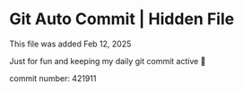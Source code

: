 # Git Auto Commit | Hidden File

This file was added Feb 12, 2025

Just for fun and keeping my daily git commit active 🤪

commit number: 421911
